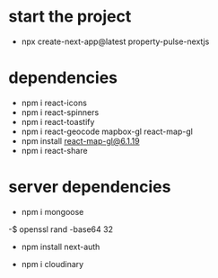 # start the project
- npx create-next-app@latest property-pulse-nextjs

# dependencies
- npm i react-icons
- npm i react-spinners
- npm i react-toastify
- npm i react-geocode mapbox-gl react-map-gl
- npm install react-map-gl@6.1.19
- npm i react-share

# server dependencies
- npm i mongoose

-$ openssl rand -base64 32
- npm install next-auth


- npm i cloudinary

